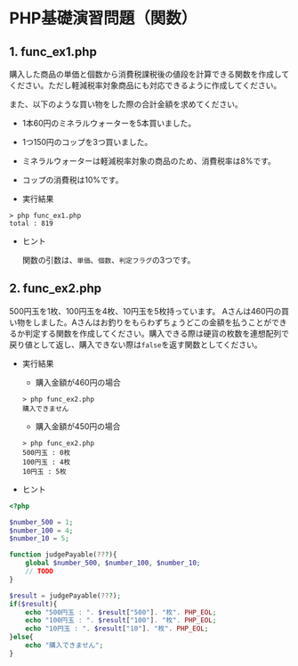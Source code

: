 # PHP基礎演習問題（関数）

## 1. func_ex1.php

購入した商品の単価と個数から消費税課税後の値段を計算できる関数を作成してください。ただし軽減税率対象商品にも対応できるように作成してください。

また、以下のような買い物をした際の合計金額を求めてください。

- 1本60円のミネラルウォーターを5本買いました。
- 1つ150円のコップを3つ買いました。
- ミネラルウォーターは軽減税率対象の商品のため、消費税率は8%です。
- コップの消費税は10%です。

- 実行結果

```console
> php func_ex1.php
total : 819
```

- ヒント

    関数の引数は、`単価`、`個数`、`判定フラグ`の3つです。


## 2. func_ex2.php

500円玉を1枚、100円玉を4枚、10円玉を5枚持っています。
Aさんは460円の買い物をしました。Aさんはお釣りをもらわずちょうどこの金額を払うことができるか判定する関数を作成してください。購入できる際は硬貨の枚数を連想配列で戻り値として返し、購入できない際は`false`を返す関数としてください。

- 実行結果
    - 購入金額が460円の場合

    ```console
    > php func_ex2.php
    購入できません
    ```

    - 購入金額が450円の場合

    ```console
    > php func_ex2.php
    500円玉 : 0枚
    100円玉 : 4枚
    10円玉 : 5枚
    ````

- ヒント

```php
<?php

$number_500 = 1;
$number_100 = 4;
$number_10 = 5;

function judgePayable(???){
    global $number_500, $number_100, $number_10;
    // TODO
}

$result = judgePayable(???);
if($result){
    echo "500円玉 : ". $result["500"]. "枚". PHP_EOL;
    echo "100円玉 : ". $result["100"]. "枚". PHP_EOL;
    echo "10円玉 : ". $result["10"]. "枚". PHP_EOL;
}else{
    echo "購入できません";
}
```

